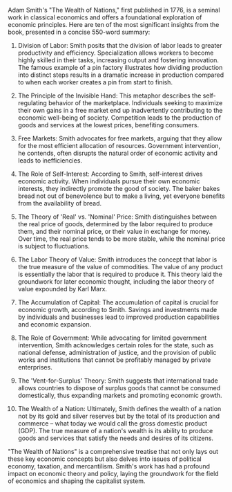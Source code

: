 Adam Smith's "The Wealth of Nations," first published in 1776, is a seminal work in classical economics and offers a foundational exploration of economic principles. Here are ten of the most significant insights from the book, presented in a concise 550-word summary:

1. Division of Labor: Smith posits that the division of labor leads to greater productivity and efficiency. Specialization allows workers to become highly skilled in their tasks, increasing output and fostering innovation. The famous example of a pin factory illustrates how dividing production into distinct steps results in a dramatic increase in production compared to when each worker creates a pin from start to finish.

2. The Principle of the Invisible Hand: This metaphor describes the self-regulating behavior of the marketplace. Individuals seeking to maximize their own gains in a free market end up inadvertently contributing to the economic well-being of society. Competition leads to the production of goods and services at the lowest prices, benefiting consumers.

3. Free Markets: Smith advocates for free markets, arguing that they allow for the most efficient allocation of resources. Government intervention, he contends, often disrupts the natural order of economic activity and leads to inefficiencies.

4. The Role of Self-Interest: According to Smith, self-interest drives economic activity. When individuals pursue their own economic interests, they indirectly promote the good of society. The baker bakes bread not out of benevolence but to make a living, yet everyone benefits from the availability of bread.

5. The Theory of 'Real' vs. 'Nominal' Price: Smith distinguishes between the real price of goods, determined by the labor required to produce them, and their nominal price, or their value in exchange for money. Over time, the real price tends to be more stable, while the nominal price is subject to fluctuations.

6. The Labor Theory of Value: Smith introduces the concept that labor is the true measure of the value of commodities. The value of any product is essentially the labor that is required to produce it. This theory laid the groundwork for later economic thought, including the labor theory of value expounded by Karl Marx.

7. The Accumulation of Capital: The accumulation of capital is crucial for economic growth, according to Smith. Savings and investments made by individuals and businesses lead to improved production capabilities and economic expansion.

8. The Role of Government: While advocating for limited government intervention, Smith acknowledges certain roles for the state, such as national defense, administration of justice, and the provision of public works and institutions that cannot be profitably managed by private enterprises.

9. The 'Vent-for-Surplus' Theory: Smith suggests that international trade allows countries to dispose of surplus goods that cannot be consumed domestically, thus expanding markets and promoting economic growth.

10. The Wealth of a Nation: Ultimately, Smith defines the wealth of a nation not by its gold and silver reserves but by the total of its production and commerce – what today we would call the gross domestic product (GDP). The true measure of a nation's wealth is its ability to produce goods and services that satisfy the needs and desires of its citizens.

"The Wealth of Nations" is a comprehensive treatise that not only lays out these key economic concepts but also delves into issues of political economy, taxation, and mercantilism. Smith's work has had a profound impact on economic theory and policy, laying the groundwork for the field of economics and shaping the capitalist system.